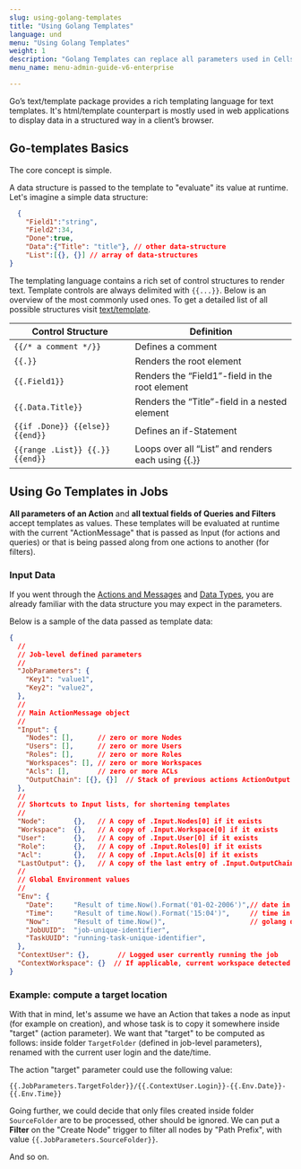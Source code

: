 ```yaml
---
slug: using-golang-templates
title: "Using Golang Templates"
language: und
menu: "Using Golang Templates"
weight: 1
description: "Golang Templates can replace all parameters used in Cells Flows, providing a flexible way to programmatically retrieve values in a reusable way."
menu_name: menu-admin-guide-v6-enterprise

---
```

Go’s text/template package provides a rich templating language for text templates. It's html/template counterpart is mostly used in web applications to display data in a structured way in a client’s browser. 

## Go-templates Basics

The core concept is simple. 

A data structure is passed to the template to "evaluate" its value at runtime.
Let's imagine a simple data structure: 

```json
  {
    "Field1":"string", 
    "Field2":34, 
    "Done":true, 
    "Data":{"Title": "title"}, // other data-structure 
    "List":[{}, {}] // array of data-structures
}
```

The templating language contains a rich set of control structures to render text. Template controls are always delimited with `{{...}}`. Below is an overview of the most commonly used ones. To get a detailed list of all possible structures visit [text/template](https://golang.org/pkg/text/template/#hdr-Actions).

| Control Structure	              | Definition                                         |
|---------------------------------|----------------------------------------------------|
| `{{/* a comment */}}`	          | Defines a comment                                  |
| `{{.}}`	                        | Renders the root element                           |
| `{{.Field1}}`	                  | Renders the “Field1”-field in the root element     |
| `{{.Data.Title}}`	              | Renders the “Title”-field in a nested element      |
| `{{if .Done}} {{else}} {{end}}` | Defines an if-Statement                            |
| `{{range .List}} {{.}} {{end}}` | Loops over all “List” and renders each using {{.}} |

## Using Go Templates in Jobs

**All parameters of an Action** and **all textual fields of Queries and Filters** accept templates as values. These templates will be evaluated at runtime with the current "ActionMessage" that is passed as Input (for actions and queries) or that is being passed along from one actions to another (for filters).

### Input Data

If you went through the [Actions and Messages](https://docs.pydio.com/en/docs/cells-flows/actions-and-messages) and [Data Types](https://docs.pydio.com/en/docs/cells-flows/data-types-queries-filters), you are already familiar with the data structure you may expect in the parameters.

Below is a sample of the data passed as template data: 

```json
{
  //
  // Job-level defined parameters
  //
  "JobParameters": {
    "Key1": "value1",
    "Key2": "value2",
  },
  //
  // Main ActionMessage object
  //
  "Input": {
    "Nodes": [],      // zero or more Nodes
    "Users": [],      // zero or more Users
    "Roles": [],      // zero or more Roles
    "Workspaces": [], // zero or more Workspaces
    "Acls": [],       // zero or more ACLs
    "OutputChain": [{}, {}]  // Stack of previous actions ActionOutput objects
  },
  //
  // Shortcuts to Input lists, for shortening templates
  //
  "Node":       {},   // A copy of .Input.Nodes[0] if it exists
  "Workspace":  {},   // A copy of .Input.Workspace[0] if it exists
  "User":       {},   // A copy of .Input.User[0] if it exists
  "Role":       {},   // A copy of .Input.Roles[0] if it exists
  "Acl":        {},   // A copy of .Input.Acls[0] if it exists
  "LastOutput": {},   // A copy of the last entry of .Input.OutputChain
  //
  // Global Environment values
  //
  "Env": {
    "Date":     "Result of time.Now().Format('01-02-2006')",// date in string format
    "Time":     "Result of time.Now().Format('15:04')",     // time in string format
    "Now":      "Result of time.Now()",                     // golang date format 
    "JobUUID":  "job-unique-identifier",
    "TaskUUID": "running-task-unique-identifier",
  },
  "ContextUser": {},       // Logged user currently running the job
  "ContextWorkspace": {}  // If applicable, current workspace detected in context 
}
```

### Example: compute a target location

With that in mind, let's assume we have an Action that takes a node as input (for example on creation), and whose task is to copy it somewhere inside "target" (action parameter). We want that "target" to be computed as follows: inside folder `TargetFolder` (defined in job-level parameters), renamed with the current user login and the date/time. 

The action "target" parameter could use the following value: 
```
{{.JobParameters.TargetFolder}}/{{.ContextUser.Login}}-{{.Env.Date}}-{{.Env.Time}}
```

Going further, we could decide that only files created inside folder `SourceFolder` are to be processed, other should be ignored. We can put a **Filter** on the "Create Node" trigger to filter all nodes by "Path Prefix", with value `{{.JobParameters.SourceFolder}}`.

And so on.
